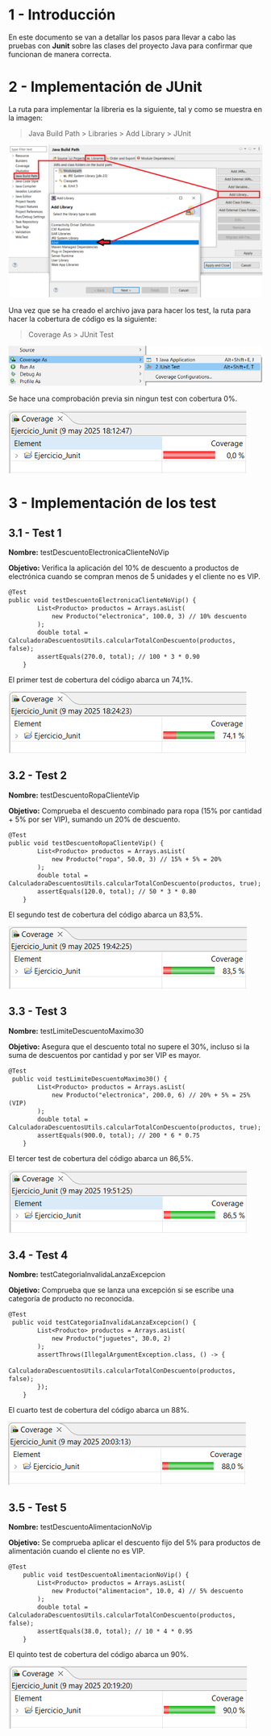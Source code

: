 # 1 - Introducción

En este documento se van a detallar los pasos para llevar a cabo las pruebas con **Junit** sobre las clases del proyecto Java para confirmar que funcionan de manera correcta.

# 2 - Implementación de JUnit

La ruta para implementar la libreria es la siguiente, tal y como se muestra en la imagen:

>Java Build Path > Libraries > Add Library > JUnit

![Implementación Junit al proyecto](/fotos/1%20-%20Implementar%20Junit%20al%20proyecto.png)

Una vez que se ha creado el archivo java para hacer los test, la ruta para hacer la cobertura de código es la siguiente:

>Coverage As > JUnit Test

![Comprobar cobertura del proyecto](/fotos/2%20-%20Comprobar%20cobertura%20del%20proyecto%20con%20Junit.png)

Se hace una comprobación previa sin ningun test con cobertura 0%.

![Cobertura inicial](/fotos/3%20-%20Cobertura%20al%20inicio%20de%20los%20test.png)

# 3 - Implementación de los test

## 3.1 - Test 1

**Nombre:** testDescuentoElectronicaClienteNoVip

**Objetivo:** Verifica la aplicación del 10% de descuento a productos de electrónica cuando se compran menos de 5 unidades y el cliente no es VIP.

~~~
@Test
public void testDescuentoElectronicaClienteNoVip() {
        List<Producto> productos = Arrays.asList(
            new Producto("electronica", 100.0, 3) // 10% descuento
        );
        double total = CalculadoraDescuentosUtils.calcularTotalConDescuento(productos, false);
        assertEquals(270.0, total); // 100 * 3 * 0.90
    }
~~~

El primer test de cobertura del código abarca un 74,1%.

![Cobertura 1º test](/fotos/4%20-%20Cobertura%20con%20primer%20test.png)

## 3.2 - Test 2

**Nombre:** testDescuentoRopaClienteVip

**Objetivo:** Comprueba el descuento combinado para ropa (15% por cantidad + 5% por ser VIP), sumando un 20% de descuento.

~~~
@Test
public void testDescuentoRopaClienteVip() {
        List<Producto> productos = Arrays.asList(
            new Producto("ropa", 50.0, 3) // 15% + 5% = 20%
        );
        double total = CalculadoraDescuentosUtils.calcularTotalConDescuento(productos, true);
        assertEquals(120.0, total); // 50 * 3 * 0.80
    }
~~~

El segundo test de cobertura del código abarca un 83,5%.

![Cobertura 2º test](/fotos/5%20-%20Cobertura%20con%20segundo%20test.png)

## 3.3 - Test 3

**Nombre:** testLimiteDescuentoMaximo30

**Objetivo:** Asegura que el descuento total no supere el 30%, incluso si la suma de descuentos por cantidad y por ser VIP es mayor.

~~~
@Test
 public void testLimiteDescuentoMaximo30() {
        List<Producto> productos = Arrays.asList(
            new Producto("electronica", 200.0, 6) // 20% + 5% = 25% (VIP)
        );
        double total = CalculadoraDescuentosUtils.calcularTotalConDescuento(productos, true);
        assertEquals(900.0, total); // 200 * 6 * 0.75
    }
~~~

El tercer test de cobertura del código abarca un 86,5%.

![Cobertura 3º test](/fotos/6%20-%20Cobertura%20con%20tercer%20test.png)

## 3.4 - Test 4

**Nombre:** testCategoriaInvalidaLanzaExcepcion

**Objetivo:** Comprueba que se lanza una excepción si se escribe una categoría de producto no reconocida.

~~~
@Test
 public void testCategoriaInvalidaLanzaExcepcion() {
        List<Producto> productos = Arrays.asList(
            new Producto("juguetes", 30.0, 2)
        );
        assertThrows(IllegalArgumentException.class, () -> {
            CalculadoraDescuentosUtils.calcularTotalConDescuento(productos, false);
        });
    }
~~~

El cuarto test de cobertura del código abarca un 88%.

![Cobertura 4º test](/fotos/7%20-%20Cobertura%20con%20cuarto%20test.png)

## 3.5 - Test 5

**Nombre:** testDescuentoAlimentacionNoVip

**Objetivo:** Se comprueba aplicar el descuento fijo del 5% para productos de alimentación cuando el cliente no es VIP.

~~~
@Test
    public void testDescuentoAlimentacionNoVip() {
        List<Producto> productos = Arrays.asList(
            new Producto("alimentacion", 10.0, 4) // 5% descuento
        );
        double total = CalculadoraDescuentosUtils.calcularTotalConDescuento(productos, false);
        assertEquals(38.0, total); // 10 * 4 * 0.95
    }
~~~

El quinto test de cobertura del código abarca un 90%.

![Cobertura 5º test](/fotos/8%20-%20Cobertura%20con%20quinto%20test.png)